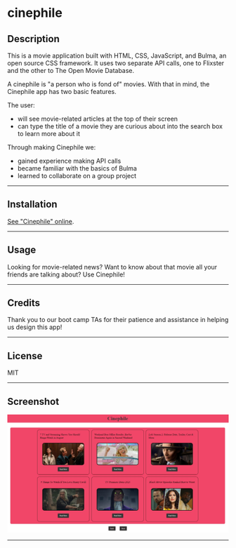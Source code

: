 # cinephile

## Description

This is a movie application built with HTML, CSS, JavaScript, and Bulma, an open source CSS framework. It uses two separate API calls, one to Flixster and the other to The Open Movie Database.

A cinephile is "a person who is fond of" movies. With that in mind, the Cinephile app has two basic features. 

The user:

- will see movie-related articles at the top of their screen 
- can type the title of a movie they are curious about into the search box to learn more about it

Through making Cinephile we:

- gained experience making API calls
- became familiar with the basics of Bulma 
- learned to collaborate on a group project

---

## Installation

 [See "Cinephile" online](https://chaseostien.github.io/Team-5-Project/).

---

## Usage

Looking for movie-related news? Want to know about that movie all your friends are talking about? Use Cinephile!

---

## Credits

Thank you to our boot camp TAs for their patience and assistance in helping us design this app!

---

## License

MIT

---

## Screenshot

![Cinephile image](./assets/img/Cinephile%20screenshot.jpg)

---